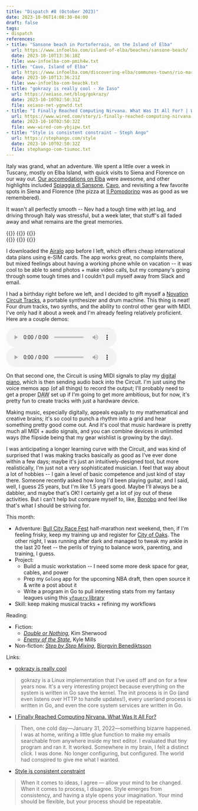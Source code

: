 ```yaml
---
title: "Dispatch #8 (October 2023)"
date: 2023-10-06T14:08:30-04:00
draft: false
tags:
- dispatch
references:
- title: "Sansone beach in Portoferraio, on the Island of Elba"
  url: https://www.infoelba.com/island-of-elba/beaches/sansone-beach/
  date: 2023-10-10T13:36:18Z
  file: www-infoelba-com-pmih4w.txt
- title: "Cavo, Island of Elba"
  url: https://www.infoelba.com/discovering-elba/communes-towns/rio-marina/cavo/
  date: 2023-10-10T13:36:21Z
  file: www-infoelba-com-beacbk.txt
- title: "gokrazy is really cool - Xe Iaso"
  url: https://xeiaso.net/blog/gokrazy/
  date: 2023-10-10T02:50:31Z
  file: xeiaso-net-ygnwtd.txt
- title: "I Finally Reached Computing Nirvana. What Was It All For? | WIRED"
  url: https://www.wired.com/story/i-finally-reached-computing-nirvana-what-was-it-all-for/
  date: 2023-10-10T02:50:32Z
  file: www-wired-com-ybjipw.txt
- title: "Style is consistent constraint — Steph Ango"
  url: https://stephango.com/style
  date: 2023-10-10T02:50:32Z
  file: stephango-com-tiumoc.txt
---
```


Italy was grand, what an adventure. We spent a little over a week in Tuscany, mostly on Elba Island, with quick visits to Siena and Florence on our way out. [Our accomodations on Elba][1] were awesome, and other highlights included [Spiaggia di Sansone][2], [Cavo][3], and revisiting a few favorite spots in Siena and Florence (the pizza at [Il Pomodorino][4] was as good as we remembered). 

<!--more-->

It wasn't all perfectly smooth -- Nev had a tough time with jet lag, and driving through Italy was stressful, but a week later, that stuff's all faded away and what remains are the great memories.

[1]: https://www.rosselbalepalme.it/en/glamping-lodge.php
[2]: https://www.infoelba.com/island-of-elba/beaches/sansone-beach/
[3]: https://www.infoelba.com/discovering-elba/communes-towns/rio-marina/cavo/
[4]: https://ilpomodorino.it/

<div class="image-set">
  {{<thumbnail IMG_4710.jpeg "267x" />}}
  {{<thumbnail IMG_4771.jpeg "267x" />}}
  {{<thumbnail IMG_4781.jpeg "267x" />}}
</div>

<div class="image-set">
  {{<thumbnail IMG_4809.jpeg "267x" />}}
  {{<thumbnail IMG_4842.jpeg "267x" />}}
  {{<thumbnail IMG_4886.jpeg "267x" />}}
</div>

I downloaded the [Airalo][5] app before I left, which offers cheap international data plans using e-SIM cards. The app works great, no complaints there, but mixed feelings about having a working phone while on vacation -- it was cool to be able to send photos + make video calls, but my company's going through some tough times and I couldn't pull myself away from Slack and email.

[5]: https://www.airalo.com/

I had a birthday right before we left, and I decided to gift myself a [Novation Circuit Tracks][6], a portable synthesizer and drum machine. This thing is neat! Four drum tracks, two synths, and the ability to control other gear with MIDI. I've only had it about a week and I'm already feeling relatively proficient. Here are a couple demos:

[6]: https://us.novationmusic.com/products/circuit-tracks?setCurrencyId=2

<audio controls src="demo1.mp3"></audio>
<audio controls src="demo2.mp3"></audio>

On that second one, the Circuit is using MIDI signals to play my [digital piano][7], which is then sending audio back into the Circuit. I'm just using the voice memos app (of all things) to record the output; I'll probably need to get a proper <abbr title="digital audio workstation">DAW</abbr> set up if I'm going to get more ambitious, but for now, it's pretty fun to create tracks with just a hardware device.

[7]: https://usa.yamaha.com/products/music_production/synthesizers/reface/reface_cp.html

Making music, especially digitally, appeals equally to my mathematical and creative brains; it's so cool to punch a rhythm into a grid and hear something pretty good come out. And it's cool that music hardware is pretty much all MIDI + audio signals, and you can combine devices in unlimited ways (the flipside being that my gear wishlist is growing by the day).

I was anticipating a longer learning curve with the Circuit, and was kind of surprised that I was making tracks basically as good as I've ever done within a few days; maybe it's just an intuitively-designed tool, but more realistically, I'm just not a very sophisticated musician. I feel that way about a lot of hobbies -- I gain a level of basic competence and just kind of stay there. Someone recently asked how long I'd been playing guitar, and I said, well, I guess 25 years, but I'm like 1.5 years good. Maybe I'll always be a dabbler, and maybe that's OK! I certainly get a lot of joy out of these activities. But I can't help but compare myself to, like, [Bonobo][8] and feel like that's what I should be striving for.

[8]: https://bonobomusic.com/

This month:

* Adventure: [Bull City Race Fest][9] half-marathon next weekend, then, if I'm feeling frisky, keep my training up and register for [City of Oaks][10]. The other night, I was running after dark and managed to tweak my ankle in the last 20 feet -- the perils of trying to balance work, parenting, and training, I guess.
* Project:
  * Build a music workstation -- I need some more desk space for gear, cables, and power
  * Prep my `Golong` app for the upcoming NBA draft, then open source it & write a post about it
  * Write a program in Go to pull interesting stats from my fantasy leagues using this [`yfquery` library][11]
* Skill: keep making musical tracks + refining my workflows

[9]: https://capstoneraces.com/bull-city-race-fest/
[10]: https://cityofoaksmarathon.com/
[11]: https://github.com/famendola1/yfquery

Reading:

* Fiction:
	* [_Double or Nothing_][12], Kim Sherwood
	* [_Enemy of the State_][13], Kyle Mills
* Non-fiction: [_Step by Step Mixing_][14], [Bjorgvin Benediktsson][15]

[12]: https://bookshop.org/p/books/double-or-nothing-a-double-o-novel-kim-sherwood/18644028?ean=9780063236516
[13]: https://bookshop.org/p/books/enemy-of-the-state-vince-flynn/6701730?ean=9781982147525
[14]: https://bookshop.org/p/books/step-by-step-mixing-how-to-create-great-mixes-using-only-5-plug-ins-bjorgvin-benediktsson/9946155?ean=9781733688802
[15]: https://www.stepbystepmixing.com/

Links:

* [gokrazy is really cool][16]

> gokrazy is a Linux implementation that I've used off and on for a few years now. It's a very interesting project because everything on the system is written in Go save the kernel. The init process is in Go (and even listens over HTTP to handle updates!), every userland process is written in Go, and even the core system services are written in Go.

* [I Finally Reached Computing Nirvana. What Was It All For?][17]

> Then, one cold day—January 31, 2022—something bizarre happened. I was at home, writing a little glue function to make my emails searchable from anywhere inside my text editor. I evaluated that tiny program and ran it. It worked. Somewhere in my brain, I felt a distinct _click_. I was done. No longer configuring, but configured. The world had conspired to give me what I wanted.

* [Style is consistent constraint][18]

> When it comes to ideas, I agree — allow your mind to be changed. When it comes to process, I disagree. Style emerges from consistency, and having a style opens your imagination. Your mind should be flexible, but your process should be repeatable.

[16]: https://xeiaso.net/blog/gokrazy/
[17]: https://www.wired.com/story/i-finally-reached-computing-nirvana-what-was-it-all-for/
[18]: https://stephango.com/style
